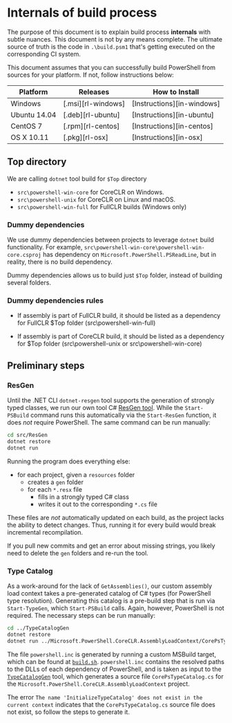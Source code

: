 # Internals of build process

The purpose of this document is to explain build process **internals** with subtle nuances.
This document is not by any means complete.
The ultimate source of truth is the code in `.\build.psm1` that's getting executed on the corresponding CI system.

This document assumes that you can successfully build PowerShell from sources for your platform. If not, follow instructions below:

| Platform     | Releases           | How to Install                 |
|--------------|--------------------|--------------------------------|
| Windows      | [.msi][rl-windows] | [Instructions][in-windows] |
| Ubuntu 14.04 | [.deb][rl-ubuntu]  | [Instructions][in-ubuntu]  |
| CentOS 7     | [.rpm][rl-centos]  | [Instructions][in-centos]  |
| OS X 10.11   | [.pkg][rl-osx]     | [Instructions][in-osx]     |


## Top directory

We are calling `dotnet` tool build for `$Top` directory

- `src\powershell-win-core` for CoreCLR on Windows.
- `src\powershell-unix` for CoreCLR on Linux and macOS.
- `src\powershell-win-full` for FullCLR builds (Windows only)

### Dummy dependencies

We use dummy dependencies between projects to leverage `dotnet` build functionality.
For example, `src\powershell-win-core\powershell-win-core.csproj` has dependency on `Microsoft.PowerShell.PSReadLine`,
but in reality, there is no build dependency.

Dummy dependencies allows us to build just `$Top` folder, instead of building several folders.

### Dummy dependencies rules

- If assembly is part of FullCLR build,
  it should be listed as a dependency for FullCLR $Top folder (src\powershell-win-full)

- If assembly is part of CoreCLR build,
  it should be listed as a dependency for $Top folder (src\powershell-unix or src\powershell-win-core)

## Preliminary steps

### ResGen

Until the .NET CLI `dotnet-resgen` tool supports the generation of strongly typed classes,
we run our own tool C# [ResGen tool](../../src/ResGen).
While the `Start-PSBuild` command runs this automatically via the `Start-ResGen` function,
it does *not* require PowerShell.
The same command can be run manually:

```sh
cd src/ResGen
dotnet restore
dotnet run
```

Running the program does everything else:

- for each project, given a `resources` folder
  - creates a `gen` folder
  - for each `*.resx` file
    - fills in a strongly typed C# class
    - writes it out to the corresponding `*.cs` file

These files are *not* automatically updated on each build,
as the project lacks the ability to detect changes.
Thus, running it for every build would break incremental recompilation.

If you pull new commits and get an error about missing strings,
you likely need to delete the `gen` folders and re-run the tool.

### Type Catalog

As a work-around for the lack of `GetAssemblies()`,
our custom assembly load context takes a pre-generated catalog of C# types
(for PowerShell type resolution).
Generating this catalog is a pre-build step that is run via `Start-TypeGen`,
which `Start-PSBuild` calls.
Again, however, PowerShell is not required.
The necessary steps can be run manually:

```sh
cd ../TypeCatalogGen
dotnet restore
dotnet run ../Microsoft.PowerShell.CoreCLR.AssemblyLoadContext/CorePsTypeCatalog.cs powershell.inc
```

The file `powershell.inc` is generated by running a custom MSBuild target,
which can be found at [`build.sh`](../../build.sh#L15).
`powershell.inc` contains the resolved paths to the DLLs of each dependency of PowerShell,
and is taken as input to the [`TypeCatalogGen`](../../src/TypeCatalogGen) tool,
which generates a source file `CorePsTypeCatalog.cs` for the `Microsoft.PowerShell.CoreCLR.AssemblyLoadContext` project.

The error `The name 'InitializeTypeCatalog' does not exist in the current context`
indicates that the `CorePsTypeCatalog.cs` source file does not exist,
so follow the steps to generate it.
